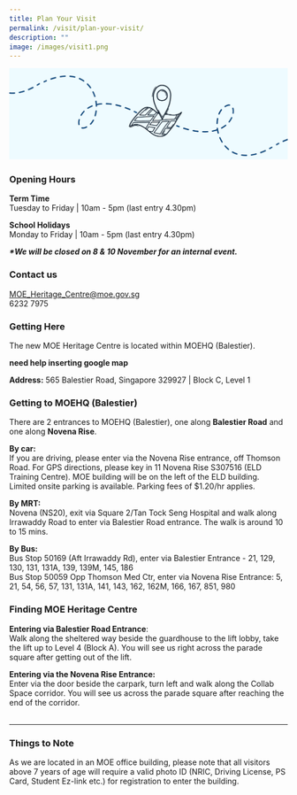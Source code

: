 ```yaml
---
title: Plan Your Visit
permalink: /visit/plan-your-visit/
description: ""
image: /images/visit1.png
---
```

![](/images/visit1.png)

### **Opening Hours**
**Term Time**<br>
Tuesday to Friday | 10am - 5pm (last entry 4.30pm)

**School Holidays**<br>
Monday to Friday | 10am - 5pm (last entry 4.30pm)

**_\*We will be closed on 8 & 10 November for an internal event._**

### **Contact us**
[MOE\_Heritage\_Centre@moe.gov.sg](mailto:MOE\_Heritage\_Centre@moe.gov.sg)<br>
6232 7975

### **Getting Here**
The new MOE Heritage Centre is located within MOEHQ (Balestier).

**need help inserting google map**

**Address:** 565 Balestier Road, Singapore 329927 | Block C, Level 1

### **Getting to MOEHQ (Balestier)**
There are 2 entrances to MOEHQ (Balestier), one along **Balestier Road** and one along **Novena Rise**.

**By car:**<br>
If you are driving, please enter via the Novena Rise entrance, off Thomson Road. For GPS directions, please key in 11 Novena Rise S307516 (ELD Training Centre). MOE building will be on the left of the ELD building.<br>
Limited onsite parking is available. Parking fees of $1.20/hr applies.

**By MRT:**<br>
Novena (NS20), exit via Square 2/Tan Tock Seng Hospital and walk along Irrawaddy Road to enter via Balestier Road entrance. The walk is around 10 to 15 mins.

**By Bus:**<br>
Bus Stop 50169 (Aft Irrawaddy Rd), enter via Balestier Entrance - 21, 129, 130, 131, 131A, 139, 139M, 145, 186<br>
Bus Stop 50059 Opp Thomson Med Ctr, enter via Novena Rise Entrance: 5, 21, 54, 56, 57, 131, 131A, 141, 143, 162, 162M, 166, 167, 851, 980

### **Finding MOE Heritage Centre**
**Entering via Balestier Road Entrance**:<br>
Walk along the sheltered way beside the guardhouse to the lift lobby, take the lift up to Level 4 (Block A). You will see us right across the parade square after getting out of the lift.

**Entering via the Novena Rise Entrance:**<br>
Enter via the door beside the carpark, turn left and walk along the Collab Space corridor. You will see us across the parade square after reaching the end of the corridor.
<br><br>

--------------------------------------------

### **Things to Note**
As we are located in an MOE office building, please note that all visitors above 7 years of age will require a valid photo ID (NRIC, Driving License, PS Card, Student Ez-link etc.) for registration to enter the building.
